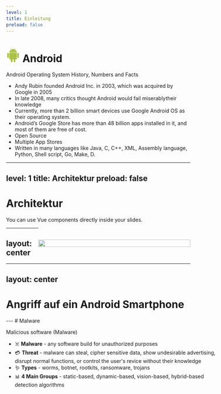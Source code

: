 ```yaml
---
level: 1
title: Einleitung
preload: false
---
```


# <img src="static/android-svgrepo-com.svg" alt="" srcset="" style="width: 38px; display: inline"/> Android 
Android Operating System History, Numbers and Facts

- Andy Rubin founded Android Inc. in 2003, which was acquired by Google in 2005
- In late 2008, many critics thought Android would fail miserablytheir knowledge
- Currently, more than 2 billion smart devices use Google Android OS as their operating system.
- Android’s Google Store has more than 48 billion apps installed in it, and most of them are free of cost.
- Open Source
- Multiple App Stores
- Written in many languages like Java, C, C++, XML, Assembly language, Python, Shell script, Go, Make, D.



<PageNumber/>
<!--
Comment
-->

---
level: 1
title: Architektur
preload: false
---

# Architektur


<div grid="~ cols-2 gap-10" class="my-container">
  <div>
    <p>You can use Vue components directly inside your slides.</p>

  </div>

  <div class="img-wrapper">
    <Image
        class="myImage"
        src="./static/android-platform-architecture.webp"
        caption="Android Architecture"
        :id="2"
    />
  </div>
</div>



<PageNumber/>

<style>
.my-container, .my-container *{
    height: 100%;
    position: relative;
}
.img-wrapper{
  float: right;

}
.myImage{

margin-left: auto;
margin-top: 2rem;
width: 26rem;
}
</style>
 
---
layout: center
---
<div class="img">
    <MarketShareFigure
    :id="1"
    caption="Market Share Mobile OS"
    src="https://gs.statcounter.com/os-market-share/mobile/worldwide"/>
</div>



<PageNumber/>

<!--

-->

<style scoped>
.img{
    width: 600px;
    height: auto;
    
}
.img img{
    width: 100%;
}

</style>

---
layout: center
---
# Angriff auf ein Android Smartphone
<div class="img">
    <Object
    :id="3"
    caption="Market Share Mobile OS"
    src="./static/Attacker_OS_App.svg"
    :onMountedFunction="init"/>
</div>
<div v-click class='circle absolute rounded-full w-[150px] h-[130px] border-solid border-4 border-color-red bottom-44.5% left-52.5%'></div>
<script setup lang="ts">
function init($slidev){
  return {
    watch: ($slidev) => {
      return $slidev
    },
    run: async () => {
      let myObject = document.querySelector("object")
      const newDoc = myObject.contentDocument
      const appField = newDoc.querySelector("#app-field")
      const companyField = newDoc.querySelector("#company-field")
      const line1 = newDoc.querySelector('#line-1')
      const line2 = newDoc.querySelector('#line-2')
      let alpha = 1;
      let up = false
      setStrokeColor(`red`)
      pulse(alpha)
      function pulse(a){
          setTimeout((a) => {
            setStrokeColor(`rgba(255, 0, 0, ${alpha})`)
            if(up){
              alpha = alpha + 0.1
              if(alpha >= 1){
                up = false
              }
              pulse()
            }else{
              alpha = alpha - 0.1
              if(alpha <= 0.1){
                up = true
              }
              pulse()
            }
        }, 100)
      }
      function setStrokeColor (val){
        appField.setAttribute('stroke', val)
        companyField.setAttribute('stroke', val)
        line1.setAttribute('stroke', val)
        line2.setAttribute('stroke', val)
      }
    }
  }
}
</script>
---
# Malware

Malicious software (Malware)

- ☠️ **Malware** - any software build for unauthorized purposes
- 💳 **Threat** - malware can steal, cipher sensitive data, show undesirable advertising, disrupt normal functions, or control the user's revice without their knowledge
- 🪱 **Types** - worms, botnet, rootkits, ransomware, trojans
- 📊 **4 Main Groups** - static-based, dynamic-based, vision-based, hybrid-based detection algorithms

